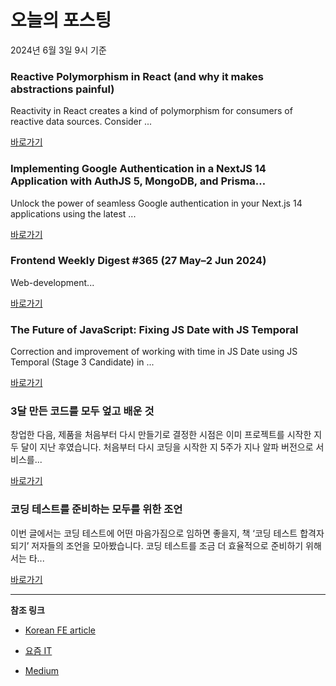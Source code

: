 # 오늘의 포스팅 
2024년 6월 3일 9시 기준 

### Reactive Polymorphism in React (and why it makes abstractions painful) 

 Reactivity in React creates a kind of polymorphism for consumers of reactive data sources. Consider ... 

 [바로가기](https://medium.com/m/signin?actionUrl=https%3A%2F%2Fmedium.com%2F_%2Fbookmark%2Fp%2F9936e2af91fb&operation=register&redirect=https%3A%2F%2Fmedium.com%2F%40zweidenbach%2Freactive-polymorphism-in-react-and-why-it-makes-abstractions-painful-9936e2af91fb&source=---------0-84----------reactjs------bookmark_preview----e9aaa437_ff3b_471a_9b85_64819837c287-------) 

### Implementing Google Authentication in a NextJS 14 Application with AuthJS 5, MongoDB, and Prisma… 

 Unlock the power of seamless Google authentication in your Next.js 14 applications using the latest ... 

 [바로가기](https://medium.com/m/signin?actionUrl=https%3A%2F%2Fmedium.com%2F_%2Fbookmark%2Fp%2Fbbfcb38b3eea&operation=register&redirect=https%3A%2F%2Fmedium.com%2F%40sazzadur%2Fimplementing-google-authentication-in-a-nextjs-14-application-with-authjs-5-mongodb-and-prisma-bbfcb38b3eea&source=---------0-84----------nextjs------bookmark_preview----a654cad2_5f21_40eb_ad63_3a6a7909d71f-------) 

### Frontend Weekly Digest #365 (27 May–2 Jun 2024) 

 Web-development... 

 [바로가기](https://medium.com/m/signin?actionUrl=https%3A%2F%2Fmedium.com%2F_%2Fbookmark%2Fp%2Fd1a41a39da52&operation=register&redirect=https%3A%2F%2Ffrontender-ua.medium.com%2Ffrontend-weekly-digest-365-27-2-jun-2024-d1a41a39da52&source=---------0-84----------front_end_development------bookmark_preview----2cd27f72_691c_4ab8_b0e9_011db1cb9701-------) 

### The Future of JavaScript: Fixing JS Date with JS Temporal 

 Correction and improvement of working with time in JS Date using JS Temporal (Stage 3 Candidate) in ... 

 [바로가기](https://medium.com/m/signin?actionUrl=https%3A%2F%2Fmedium.com%2F_%2Fbookmark%2Fp%2Fde162bc0f8c8&operation=register&redirect=https%3A%2F%2Fmedium.com%2F%40gaspm%2Fthe-future-of-javascript-fixing-js-date-with-js-temporal-de162bc0f8c8&source=---------0-84----------react------bookmark_preview----52af7ec1_2fc1_43e6_8232_c82393eab18f-------) 

### 3달 만든 코드를 모두 엎고 배운 것 

 창업한 다음, 제품을 처음부터 다시 만들기로 결정한 시점은 이미 프로젝트를 시작한 지 두 달이 지난 후였습니다. 처음부터 다시 코딩을 시작한 지 5주가 지나 알파 버전으로 서비스를... 

 [바로가기](https://yozm.wishket.com/magazine/detail/2613/) 

### 코딩 테스트를 준비하는 모두를 위한 조언 

 이번 글에서는 코딩 테스트에 어떤 마음가짐으로 임하면 좋을지, 책 ‘코딩 테스트 합격자 되기’ 저자들의 조언을 모아봤습니다. 코딩 테스트를 조금 더 효율적으로 준비하기 위해서는 타... 

 [바로가기](https://yozm.wishket.com/magazine/detail/2612/) 

---

**참조 링크**

- [Korean FE article](https://kofearticle.substack.com) 

- [요즘 IT](https://yozm.wishket.com/magazine) 

- [Medium](https://medium.com) 

